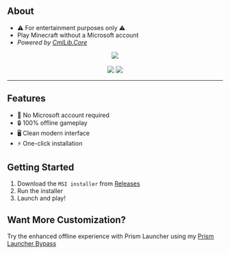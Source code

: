 ## About
- ⚠️ For entertainment purposes only ⚠️
- Play Minecraft without a Microsoft account
- *Powered by [CmlLib.Core](https://github.com/CmlLib/CmlLib.Core)*

<div align="center">

  <img src="https://github.com/antunnitraj/OfflineMinecraftLauncher/assets/69330974/3c50c620-81e9-401d-99b8-e5209c3303d2">
  <br><br>
  <a href="https://github.com/antunnitraj/OfflineMinecraftLauncher/releases/latest"><img src="https://img.shields.io/badge/Download-Windows_Installer-50fa7b?style=for-the-badge&logo=windows"></a> <a href="hhttps://github.com/antunnitraj/Prism-Launcher-PolyMC-Offline-Bypass"><img src="https://img.shields.io/badge/Prism_Launcher_Mod-Custom_Bypass-ff79c6?style=for-the-badge"></a>

</div>

---

## Features
- 🚫 No Microsoft account required
- 🔒 100% offline gameplay
- 🖥️ Clean modern interface
- ⚡ One-click installation

## Getting Started
1. Download the `MSI installer` from [Releases](https://github.com/antunnitraj/OfflineMinecraftLauncher/releases/latest)
2. Run the installer
3. Launch and play!

## Want More Customization?
Try the enhanced offline experience with Prism Launcher using my
[Prism Launcher Bypass](https://github.com/antunnitraj/Prism-Launcher-PolyMC-Offline-Bypass)
